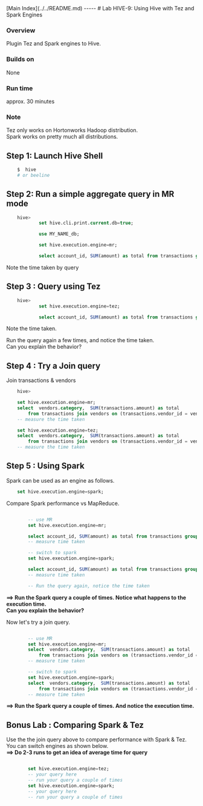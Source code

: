 <link rel='stylesheet' href='../assets/css/main.css'/>
[Main Index](../../README.md)
-----
# Lab HIVE-9: Using Hive with Tez and Spark Engines


### Overview
Plugin Tez and Spark engines to Hive.

### Builds on
None

### Run time
approx. 30 minutes

### Note
Tez only works on Hortonworks Hadoop distribution.  
Spark works on pretty much all distributions.


## Step 1: Launch Hive Shell
```bash
    $  hive
    # or beeline
```

## Step 2: Run a simple aggregate query in MR mode
```sql
    hive>
            set hive.cli.print.current.db=true;

            use MY_NAME_db;

            set hive.execution.engine=mr;  

            select account_id, SUM(amount) as total from transactions group by account_id order by total desc limit 10;
```

Note the time taken by query

## Step 3 : Query using Tez

```sql
    hive>
            set hive.execution.engine=tez;  

            select account_id, SUM(amount) as total from transactions group by account_id order by total desc limit 10;
```

Note the time taken.

Run the query again a few times, and notice the time taken.  
Can you explain the behavior?


## Step 4 : Try a Join query
Join transactions & vendors

```sql
    hive>

    set hive.execution.engine=mr;  
    select  vendors.category,  SUM(transactions.amount) as total
        from transactions join vendors on (transactions.vendor_id = vendors.id) group by vendors.category ;
    -- measure the time taken

    set hive.execution.engine=tez;  
    select  vendors.category,  SUM(transactions.amount) as total
        from transactions join vendors on (transactions.vendor_id = vendors.id) group by vendors.category ;
    -- measure the time taken
```

## Step 5 : Using Spark
Spark can be used as an engine as follows.
```sql
    set hive.execution.engine=spark;  
```

Compare Spark performance vs MapReduce.


```sql

        -- use MR
        set hive.execution.engine=mr;  

        select account_id, SUM(amount) as total from transactions group by account_id order by total desc limit 10;
        -- measure time taken

        -- switch to spark
        set hive.execution.engine=spark;  

        select account_id, SUM(amount) as total from transactions group by account_id order by total desc limit 10;
        -- measure time taken

        -- Run the query again, notice the time taken
```
**==> Run the Spark query a couple of times.  Notice what happens to the execution time.  
Can you explain the behavior?**

Now let's try a join query.

```sql

        -- use MR
        set hive.execution.engine=mr;  
        select  vendors.category,  SUM(transactions.amount) as total
            from transactions join vendors on (transactions.vendor_id = vendors.id) group by vendors.category ;
        -- measure time taken

        -- switch to spark
        set hive.execution.engine=spark;  
        select  vendors.category,  SUM(transactions.amount) as total
            from transactions join vendors on (transactions.vendor_id = vendors.id) group by vendors.category ;
        -- measure time taken

```
**==> Run the Spark query a couple of times.  And notice the execution time.**

## Bonus Lab : Comparing Spark & Tez
Use the the join query above to compare performance with Spark & Tez.  
You can switch engines as shown below.  
**==> Do 2-3 runs to get an idea of average time for query**

```sql

        set hive.execution.engine=tez;  
        -- your query here
        -- run your query a couple of times
        set hive.execution.engine=spark;  
        -- your query here
        -- run your query a couple of times
```
